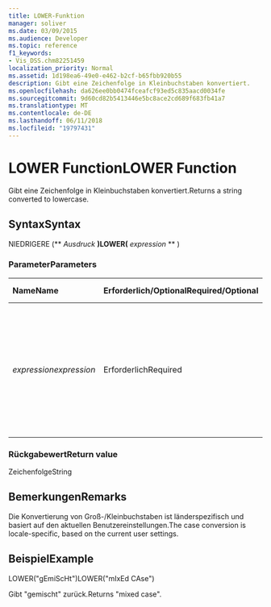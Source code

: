 ```yaml
---
title: LOWER-Funktion
manager: soliver
ms.date: 03/09/2015
ms.audience: Developer
ms.topic: reference
f1_keywords:
- Vis_DSS.chm82251459
localization_priority: Normal
ms.assetid: 1d198ea6-49e0-e462-b2cf-b65fbb920b55
description: Gibt eine Zeichenfolge in Kleinbuchstaben konvertiert.
ms.openlocfilehash: da626ee0bb0474fceafcf93ed5c835aacd0034fe
ms.sourcegitcommit: 9d60cd82b5413446e5bc8ace2cd689f683fb41a7
ms.translationtype: MT
ms.contentlocale: de-DE
ms.lasthandoff: 06/11/2018
ms.locfileid: "19797431"
---
```

# <a name="lower-function"></a><span data-ttu-id="0712f-103">LOWER Function</span><span class="sxs-lookup"><span data-stu-id="0712f-103">LOWER Function</span></span>

<span data-ttu-id="0712f-104">Gibt eine Zeichenfolge in Kleinbuchstaben konvertiert.</span><span class="sxs-lookup"><span data-stu-id="0712f-104">Returns a string converted to lowercase.</span></span>
  
## <a name="syntax"></a><span data-ttu-id="0712f-105">Syntax</span><span class="sxs-lookup"><span data-stu-id="0712f-105">Syntax</span></span>

<span data-ttu-id="0712f-106">NIEDRIGERE (** *Ausdruck* **)</span><span class="sxs-lookup"><span data-stu-id="0712f-106">LOWER(** *expression* ** )</span></span> 
  
### <a name="parameters"></a><span data-ttu-id="0712f-107">Parameter</span><span class="sxs-lookup"><span data-stu-id="0712f-107">Parameters</span></span>

|<span data-ttu-id="0712f-108">**Name**</span><span class="sxs-lookup"><span data-stu-id="0712f-108">**Name**</span></span>|<span data-ttu-id="0712f-109">**Erforderlich/Optional**</span><span class="sxs-lookup"><span data-stu-id="0712f-109">**Required/Optional**</span></span>|<span data-ttu-id="0712f-110">**Datentyp**</span><span class="sxs-lookup"><span data-stu-id="0712f-110">**Data Type**</span></span>|<span data-ttu-id="0712f-111">**Beschreibung**</span><span class="sxs-lookup"><span data-stu-id="0712f-111">**Description**</span></span>|
|:-----|:-----|:-----|:-----|
| <span data-ttu-id="0712f-112">_expression_</span><span class="sxs-lookup"><span data-stu-id="0712f-112">_expression_</span></span> <br/> |<span data-ttu-id="0712f-113">Erforderlich</span><span class="sxs-lookup"><span data-stu-id="0712f-113">Required</span></span>  <br/> |<span data-ttu-id="0712f-114">**Varies**</span><span class="sxs-lookup"><span data-stu-id="0712f-114">**Varies**</span></span> <br/> | <span data-ttu-id="0712f-115">Eine Zeichenfolge, ein Zellbezug oder ein Ausdruck. Das Ergebnis wird in eine Zeichenfolge konvertiert, die anschließend in Kleinbuchstaben konvertiert wird.</span><span class="sxs-lookup"><span data-stu-id="0712f-115">A string, a cell reference, or an expression; the result is converted to a string which is then converted to lowercase.</span></span>  <br/> |
   
### <a name="return-value"></a><span data-ttu-id="0712f-116">Rückgabewert</span><span class="sxs-lookup"><span data-stu-id="0712f-116">Return value</span></span>

<span data-ttu-id="0712f-117">Zeichenfolge</span><span class="sxs-lookup"><span data-stu-id="0712f-117">String</span></span>
  
## <a name="remarks"></a><span data-ttu-id="0712f-118">Bemerkungen</span><span class="sxs-lookup"><span data-stu-id="0712f-118">Remarks</span></span>

<span data-ttu-id="0712f-119">Die Konvertierung von Groß-/Kleinbuchstaben ist länderspezifisch und basiert auf den aktuellen Benutzereinstellungen.</span><span class="sxs-lookup"><span data-stu-id="0712f-119">The case conversion is locale-specific, based on the current user settings.</span></span> 
  
## <a name="example"></a><span data-ttu-id="0712f-120">Beispiel</span><span class="sxs-lookup"><span data-stu-id="0712f-120">Example</span></span>

<span data-ttu-id="0712f-121">LOWER("gEmiScHt")</span><span class="sxs-lookup"><span data-stu-id="0712f-121">LOWER("mIxEd CAse")</span></span> 
  
<span data-ttu-id="0712f-122">Gibt "gemischt" zurück.</span><span class="sxs-lookup"><span data-stu-id="0712f-122">Returns "mixed case".</span></span> 
  

